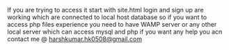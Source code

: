 If you are trying to access it start with site.html login and sign up are working which are connected to local host
database so if you want to access php files experience you need to have WAMP server or any other local server which can access mysql and php
if you want any help you acn contact me @ harshkumar.hk0508@gmail.com
